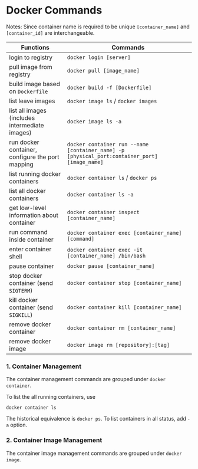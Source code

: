 # Docker Commands

Notes: Since container name is required to be unique `[container_name]` and `[container_id]` are interchangeable.

| Functions                                        | Commands                                                     |
| ------------------------------------------------ | ------------------------------------------------------------ |
| login to registry                                | `docker login [server]`                                      |
| pull image from registry                         | `docker pull [image_name]`                                   |
| build image based on `Dockerfile`                | `docker build -f [Dockerfile]`                               |
| list leave images                                | `docker image ls` / `docker images`                          |
| list all images (includes intermediate images)   | `docker image ls -a`                                         |
| run docker container, configure the port mapping | `docker container run --name [container_name] -p [physical_port:container_port] [image_name]` |
| list running docker containers                   | `docker container ls` / `docker ps`                          |
| list all docker containers                       | `docker container ls -a`                                     |
| get low-level information about container        | `docker container inspect [container_name]`                  |
| run command inside container                     | `docker container exec [container_name] [command]`           |
| enter container shell                            | `docker container exec -it [container_name] /bin/bash`       |
| pause container                                  | `docker pause [container_name]`                              |
| stop docker container (send `SIGTERM`)           | `docker container stop [container_name]`                     |
| kill docker container (send `SIGKILL`)           | `docker container kill [container_name]`                     |
| remove docker container                          | `docker container rm [container_name]`                       |
| remove docker image                              | `docker image rm [repository]:[tag]`                         |



### 1. Container Management

The container management commands are grouped under `docker container`.

To list the all running containers, use

```shell
docker container ls
```

The historical equivalence is `docker ps`. To list containers in all status, add `-a` option.











### 2. Container Image Management

The container image management commands are grouped under `docker image`.



